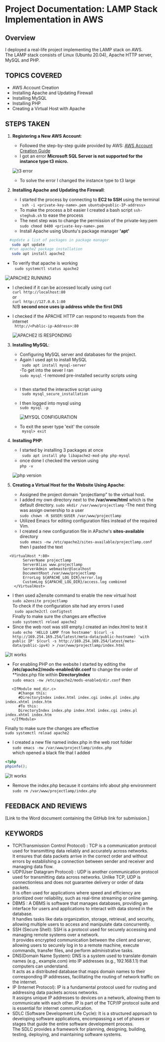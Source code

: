 # Project Documentation: LAMP Stack Implementation in AWS

## Overview
I deployed a real-life project implementing the LAMP stack on AWS.  
The LAMP stack consists of Linux (Ubuntu 20.04), Apache HTTP server, MySQL and PHP.

## TOPICS COVERED 
- AWS Account Creation
- Installing Apache and Updating Firewall
- Installing MySQL
- Installing PHP
- Creating a Virtual Host with Apache

## STEPS TAKEN 
1. **Registering a New AWS Account**:
   - Followed the step-by-step guide provided by AWS: [AWS Account Creation Guide](https://repost.aws/knowledge-center/create-and-activate-aws-account)
   - I got an error **Microsoft SQL Server is not supported for the instance type t3 micro.**  

    ![t3 error](awsErr.png)  

    - To solve the error I changed the instance type to t3 large


2. **Installing Apache and Updating the Firewall**:
   - I started the process by connecting to  __EC2 to SSH__ using the terminal  
   ``` ssh -i <private-key-name>.pem ubuntu@<public-IP-address>```
   - To make the process a bit easier I created a bash script ```ssh-steghub.sh``` to ease the process
   - The next step was to change the permission of the private-key.pem  
   ```sudo chmod 0400 <private-key-name>.pem```
   - Install Apache using Ubuntu's package manager __'apt'__
``` bash
  #update a list of packages in package manager  
   sudo apt update  
  #run apache2 package installation  
   sudo apt install apache2
```
 - To verify that apache is working  
 ``` sudo systemctl status apache2```  

 ![APACHE2 RUNNING](apacheWorking.jpeg)  
 - I checked if it can be accessed locally using curl  
 ```curl http://localhost:80```  
 or  
 ```curl http://127.0.0.1:80```  
 N/B __second once uses ip address while the first DNS__

 - I checked if the APACHE HTTP can respond to requests from the internet        
 ``` http://<Public-ip-Address>:80```  

   ![APACHE2 IS RESPONDING](apacheresponse.png)  

3. **Installing MySQL**:
   - Configuring MySQL server and databases for the project.
   - Again I used apt to install MySQL  
   ``` sudo apt install mysql-server```  
   -To get into the sever I ran  
   ```sudo mysql```
   -I removed pre-installed security scripts using  
   ```ALTER USER 'root'@'localhost' IDENTIFIED WITH mysql_native_password BY 'Password.1';
   ```
   - I then started the interactive script using  
   ``` sudo mysql_secure_installation```
   - I then logged into mysql using  
   ```sudo mysql -p```  

      ![MYSQL CONFIGURATION](mysqlWorking.png)

   - To exit the sever type 'exit' the console  
   ``` mysql> exit```

4. **Installing PHP**:
   - I started by installing 3 packages at once  
   ``` sudo apt install php libapache2-mod-php php-mysql```
   - once done I checked the version using  
   ```php -v```

    ![php version](phpversion.png)  

5. **Creating a Virtual Host for the Website Using Apache**:
   - Assigned the project domain "projectlamp" to the virtual host.
   - I added my own directory next to the  **/var/www/html** which is the default directory.
   ```sudo mkdir /var/www/projectlamp```
   -The next thing was assign ownership to a user  
   ```sudo chown -R $USER:$USER /var/www/projectlamp```  
   - Utilized Emacs for editing configuration files instead of the required Vim.
   - I created a new configuration file in APache's **sites-available** directory  
   ```sudo emacs -nw /etc/apache2/sites-available/projectlamp.conf```  
   then I pasted the text
``` 
  <VirtualHost *:80>
        ServerName projectlamp
        ServerAlias www.projectlamp
        ServerAdmin webmaster@localhost
        DocumentRoot /var/www/projectlamp
        ErrorLog ${APACHE_LOG_DIR}/error.log
        CustomLog ${APACHE_LOG_DIR}/access.log combined
    </VirtualHost>
```


- I then used a2ensite command to enable the new virtual host  
```sudo a2ensite projectlamp```  
 To check if the configuration site had any errors I used  
 ``` sudo apache2ctl configtest```  
 Finally to make sure the changes are effective  
 ```sudo systemctl reload apache2```  
 - Since the web root was still empty.I created an index.html to test it  
 ```sudo echo 'HELLO LAMP from hostname' $(curl -s http://169.254.169.254/latest/meta-data/public-hostname) 'with public IP' $(curl -s http://169.254.169.254/latest/meta-data/public-ipv4) > /var/www/projectlamp/index.html```
 
 ![It works](firstDepoyment.png)


 - For enabling PHP on the website 
 I started by editing the **/etc/apache2/mods-enabled/dir.conf** to change the order of **index.php file within **DirectoryIndex**  
 ```sudo emacs -nw /etc/apache2/mods-enabled/dir.conf```
 then 
```
   <IfModule mod_dir.c>
      #Change this:
      #DirectoryIndex index.html index.cgi index.pl index.php index.xhtml index.htm
      #To this:
      DirectoryIndex index.php index.html index.cgi index.pl index.xhtml index.htm
   </IfModule>
```

 Finally to make sure the changes are effective  
 ```sudo systemctl reload apache2```  

 - I created a new file named index.php in the web root folder  
 ```sudo emacs -nw /var/www/projectlamp/index.php```  
 which opened a black file that I added 
 ``` php
 <?php
 phpinfo();
 ```
 ![It works](phpworks.png)

- Remove the index.php because it contains info about php environment  
```sudo rm /var/www/projectlamp/index.php```

## FEEDBACK AND REVIEWS
[Link to the Word document containing the GitHub link for submission.]

## KEYWORDS
- TCP(Transmission Control Protocol) : TCP is a communication protocol used for transmitting data reliably and accurately across networks.  
It ensures that data packets arrive in the correct order and without errors by establishing a connection between sender and receiver and managing data flow.
- UDP(User Datagram Protocol) : UDP is another communication protocol used for transmitting data across networks. Unlike TCP, UDP is connectionless and does not guarantee delivery or order of data packets.  
It is often used for applications where speed and efficiency are prioritized over reliability, such as real-time streaming or online gaming.
- DBMS : A DBMS is software that manages databases, providing an interface for users and applications to interact with data stored in the database.  
It handles tasks like data organization, storage, retrieval, and security, allowing multiple users to access and manipulate data concurrently.
- SSH  (Secure Shell): SSH is a protocol used for securely accessing and managing remote systems over a network.  
 It provides encrypted communication between the client and server, allowing users to securely log in to a remote machine, execute commands, transfer files, and perform administrative tasks.
- DNS(Domain Name System): DNS is a system used to translate domain names (e.g., example.com) into IP addresses (e.g., 192.168.1.1) that computers can understand.   
It acts as a distributed database that maps domain names to their corresponding IP addresses, facilitating the routing of network traffic on the internet.
- IP (Internet Protocol): IP is a fundamental protocol used for routing and addressing data packets across networks.  
 It assigns unique IP addresses to devices on a network, allowing them to communicate with each other. IP is part of the TCP/IP protocol suite and is essential for internet communication.
- SDLC (Software Development Life Cycle): It is a structured approach to developing software applications, encompassing a set of phases or stages that guide the entire software development process.  
The SDLC provides a framework for planning, designing, building, testing, deploying, and maintaining software systems.